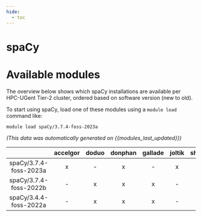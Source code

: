 ```yaml
---
hide:
  - toc
---
```


spaCy
=====

# Available modules


The overview below shows which spaCy installations are available per HPC-UGent Tier-2 cluster, ordered based on software version (new to old).

To start using spaCy, load one of these modules using a `module load` command like:

```shell
module load spaCy/3.7.4-foss-2023a
```

*(This data was automatically generated on {{modules_last_updated}})*  

| |accelgor|doduo|donphan|gallade|joltik|shinx|skitty|
| :---: | :---: | :---: | :---: | :---: | :---: | :---: | :---: |
|spaCy/3.7.4-foss-2023a|x|-|x|-|x|x|-|
|spaCy/3.7.4-foss-2022b|-|x|x|x|-|-|-|
|spaCy/3.4.4-foss-2022a|-|x|x|x|-|-|-|
